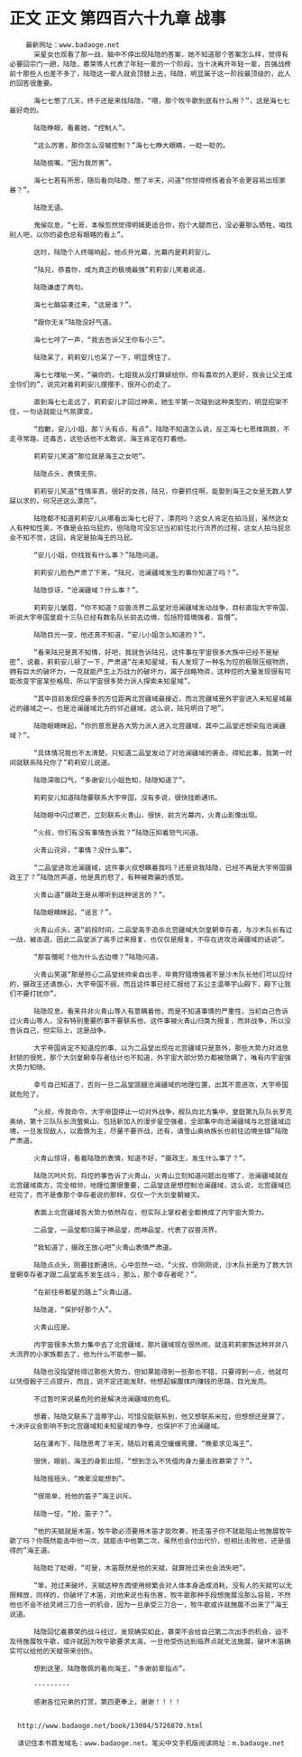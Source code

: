 # 正文 正文 第四百六十九章 战事
        最新网址：www.badaoge.net
          采星女也观看了那一战，脑中不停出现陆隐的答案，她不知道那个答案怎么样，觉得有必要回宗门一趟，陆隐，慕荣等人代表了年轻一辈的一个阶段，当十决离开年轻一辈，百强战榜前十那些人也差不多了，陆隐这一辈人就会顶替上去，陆隐，明显属于这一阶段最顶级的，此人的回答很重要。
      
          海七七憋了几天，终于还是来找陆隐，“喂，那个牧牛歌到底有什么用？”，这是海七七最好奇的。
      
          陆隐睁眼，看着她，“控制人”。
      
          “这么厉害，那你怎么没被控制？”海七七睁大眼睛，一眨一眨的。
      
          陆隐抿嘴，“因为我厉害”。
      
          海七七若有所思，随后看向陆隐，憋了半天，问道“你觉得修炼者会不会更容易出现家暴？”。
      
          陆隐无语。
      
          鬼侯叹息，“七哥，本候忽然觉得明嫣更适合你，抱个大腿而已，没必要那么牺牲，咱找别人吧，以你的姿色总有眼瞎的看上”。
      
          这时，陆隐个人终端响起，他点开光幕，光幕内是莉莉安儿。
      
          “陆兄，恭喜你，成为真正的极境最强”莉莉安儿笑着说道。
      
          陆隐谦虚了两句。
      
          海七七脑袋凑过来，“这是谁？”。
      
          “跟你无关”陆隐没好气道。
      
          海七七哼了一声，“我去告诉父王你有小三”。
      
          陆隐呆了，莉莉安儿也呆了一下，明显愣住了。
      
          海七七噗呲一笑，“骗你的，七姐我从没打算嫁给你，你有喜欢的人更好，我会让父王成全你们的”，说完对着莉莉安儿摆摆手，很开心的走了。
      
          直到海七七走远了，莉莉安儿才回过神来，她生平第一次碰到这种类型的，明显招架不住，一句话就能让气氛骤变。
      
          “抱歉，安儿小姐，那丫头有点，有点”，陆隐不知道怎么说，反正海七七思维跳脱，不走寻常路，还毒舌，这些话他不太敢说，海王肯定在盯着他。
      
          莉莉安儿笑道“那位就是海王之女吧”。
      
          陆隐点头，表情无奈。
      
          莉莉安儿笑道“性情率真，很好的女孩，陆兄，你要抓住啊，能娶到海王之女是无数人梦寐以求的，何况还这么漂亮”。
      
          陆隐都不知道莉莉安儿从哪看出海七七好了，漂亮吗？这女人肯定在拍马屁，虽然这女人有种知性美，不像是会拍马屁的，但陆隐可没忘记当初前往北行流界的过程，这女人拍马屁总会不知不觉，这回，肯定是拍海王的马屁。
      
          “安儿小姐，你找我有什么事？”陆隐问道。
      
          莉莉安儿脸色严肃了下来，“陆兄，沧澜疆域发生的事你知道了吗？”。
      
          陆隐惊讶，“沧澜疆域？什么事？”。
      
          莉莉安儿皱眉，“你不知道？驭兽流界二品堂对沧澜疆域发动战争，目标直指大宇帝国，听说大宇帝国皇庭十三队已经有数名队长前去边境，包括狩猎境强者，盲僧”。
      
          陆隐目光一变，他还真不知道，“安儿小姐怎么知道的？”。
      
          “看来陆兄是真不知情，好吧，我就告诉陆兄，这件事在宇宙很多大族中已经不是秘密”，说着，莉莉安儿顿了一下，严肃道“在未知星域，有人发现了一种名为焢的极限压缩物质，拥有巨大的破坏力，一克就能产生上万战力的破坏力，属于战略物资，这种焢的大量发现很有可能改变宇宙某些格局，所以宇宙很多势力派人探索未知星域”。
      
          “其中目前发现焢最多的方位距离北宫疆域最接近，而北宫疆域是外宇宙进入未知星域最近的疆域之一，也是沧澜疆域北方的邻近疆域，这么说，陆兄明白了吧”。
      
          陆隐眼睛眯起，“你的意思是各大势力派人进入北宫疆域，其中二品堂还想染指沧澜疆域？”。
      
          “具体情况我也不太清楚，只知道二品堂发动了对沧澜疆域的袭击，得知此事，我第一时间就联系陆兄你了”莉莉安儿说道。
      
          陆隐深吸口气，“多谢安儿小姐告知，陆隐知道了”。
      
          莉莉安儿知道陆隐要联系大宇帝国，没有多说，很快挂断通讯。
      
          陆隐眼中闪过寒芒，立刻联系火青山，很快，前方光幕内，火青山影像出现。
      
          “火叔，你们有没有事情告诉我？”陆隐压抑着怒气问道。
      
          火青山诧异，“事情？没什么事”。
      
          “二品堂进攻沧澜疆域，这件事火叔想瞒着我吗？还是说我陆隐，已经不再是大宇帝国摄政王了？”陆隐厉声道，他是真的怒了，有种被欺骗的感觉。
      
          火青山道“摄政王是从哪听到这种谣言的？”。
      
          陆隐眼睛眯起，“谣言？”。
      
          火青山点头，道“前段时间，二品堂高手追杀北宫疆域大剑皇朝幸存者，与沙木队长有过一战，被击退，因此二品堂派了高手过来报复，也仅仅是报复，不存在进攻沧澜疆域的话说”。
      
          “那盲僧呢？他为什么去边境？”陆隐问道。
      
          火青山笑道“那是担心二品堂统帅亲自出手，毕竟狩猎境强者不是沙木队长他们可以应付的，摄政王还请放心，大宇帝国不弱，而且这件事已经汇报给了五公主温蒂宇山殿下，殿下让我们不要打扰你”。
      
          陆隐叹息，看来并非火青山等人有意瞒着他，而是不知道事情的严重性，当初自己告诉过火青山等人，没有特别重要的事不要联系他，这件事被火青山归类为报复，而非战争，所以没告诉自己，但实际上，这是战争。
      
          大宇帝国肯定不知道焢的事，以为二品堂出现在北宫疆域只是意外，那些大势力对消息封锁的很死，那个大剑皇朝幸存者估计也不知道，外宇宙大部分势力都被隐瞒了，唯有内宇宙强大势力知晓。
      
          幸亏自己知道了，否则一旦二品堂觊觎沧澜疆域的地理位置，出其不意进攻，大宇帝国就危险了。
      
          “火叔，传我命令，大宇帝国停止一切对外战争，舰队向北方集中，皇庭第九队队长罗克奥纳，第十三队队长流萤紫山，包括新加入的漫步星空强者，全部集中向沧澜疆域与北宫疆域边境，一旦发现敌人，以震慑为主，尽量不要开战，还有，请雪山奥纳族长也前往边境坐镇”陆隐严肃道。
      
          火青山惊讶，看着陆隐的表情，知道不好，“摄政王，发生什么事了？”。
      
          陆隐沉吟片刻，将焢的事告诉了火青山，火青山立刻知道问题出在哪了，沧澜疆域就在北宫疆域南方，完全相邻，地理位置很重要，二品堂这是想控制沧澜疆域，这么说，北宫疆域已经完了，而不是像那个幸存者说的那样，仅仅一个大剑皇朝被灭。
      
          表面上北宫疆域各大势力依然存在，但实际上掌权者全都换成了内宇宙大势力。
      
          二品堂，一品堂都归属于神品堂，而神品堂，代表了驭兽流界。
      
          “我知道了，摄政王放心吧”火青山表情严肃道。
      
          陆隐点点头，刚要挂断通讯，心中忽然一动，“火叔，你刚刚说，沙木队长是为了救大剑皇朝幸存者才跟二品堂高手发生战斗，那么，那个幸存者呢？”。
      
          “在前往帝都星的路上”火青山道。
      
          陆隐道，“保护好那个人”。
      
          火青山应是。
      
          内宇宙很多大势力集中去了北宫疆域，那片疆域现在很热闹，就连莉莉家族这种并非八大流界的小家族都去了，他为什么不能参一脚。
      
          陆隐也没指望抢得过那些大势力，但如果能得到一些那也不错，只要得到一点，他就可以凭借骰子三点提升，而且，说不定还能发财，他想起蜈腹体内赚钱的思路，目光发亮。
      
          不过暂时来说最危险的是解决沧澜疆域的危机。
      
          想着，陆隐又联系了温蒂宇山，可惜没能联系到，他又想联系米拉，但想想还是算了，十决评议会影响不到北宫疆域和未知星域的争夺，也保护不了沧澜疆域。
      
          站在瀑布下，陆隐思考了半天，随后对着高空缓缓弯腰，“晚辈求见海王”。
      
          很快，眼前，海王的身影出现，“想到怎么不凭借肉身力量击败慕荣了？”。
      
          陆隐摇摇头，“晚辈没能想到”。
      
          “很简单，抢他的笛子”海王训斥。
      
          陆隐一怔，“抢，笛子？”。
      
          “他的天赋就是木笛，牧牛歌必须要用木笛才能吹奏，抢走笛子你不就能阻止他施展牧牛歌了吗？你既然能击中他一次，就能击中他第二次，虽然也会付出代价，但相比击败他，还是值得的”海王道。
      
          陆隐眨了眨眼，“可是，木笛既然是他的天赋，就算抢过来也会消失吧”。
      
          “笨，抢过来破坏，天赋这种东西使用频繁会对人体本身造成消耗，没有人的天赋可以无限释放，同样的，你破坏了木笛，对他来说也有伤害，牧牛歌那种手段想施展没那么容易，不然他也不会不给灵阙三刀合一的机会，因为一旦承受三刀合一，牧牛歌或许就施展不出来了”海王说道。
      
          陆隐回忆着慕荣的战斗经过，发现确实如此，慕荣不会给自己第二次出手的机会，迫不及待施展牧牛歌，或许就因为牧牛歌要求太高，一旦他受伤达到临界点就无法施展，破坏木笛确实可以给他的天赋带来创伤。
      
          想到这里，陆隐敬佩的看向海王，“多谢前辈指点”。
      
          ---------
      
          感谢各位兄弟的打赏，第四更奉上，谢谢！！！！
      
      
      http://www.badaoge.net/book/13084/5726870.html
      
      请记住本书首发域名：www.badaoge.net。笔尖中文手机版阅读网址：m.badaoge.net
